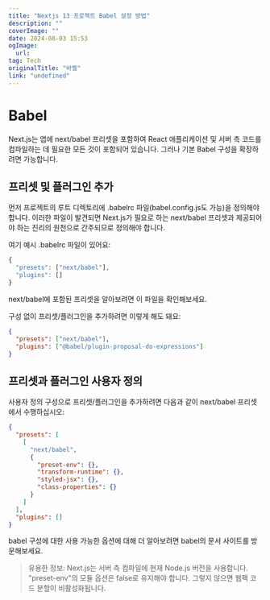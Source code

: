 ```yaml
---
title: "Nextjs 13 프로젝트 Babel 설정 방법"
description: ""
coverImage: ""
date: 2024-08-03 15:53
ogImage: 
  url: 
tag: Tech
originalTitle: "바벨"
link: "undefined"
---
```




# Babel

Next.js는 앱에 next/babel 프리셋을 포함하여 React 애플리케이션 및 서버 측 코드를 컴파일하는 데 필요한 모든 것이 포함되어 있습니다. 그러나 기본 Babel 구성을 확장하려면 가능합니다.

## 프리셋 및 플러그인 추가

먼저 프로젝트의 루트 디렉토리에 .babelrc 파일(babel.config.js도 가능)을 정의해야 합니다. 이러한 파일이 발견되면 Next.js가 필요로 하는 next/babel 프리셋과 제공되어야 하는 진리의 원천으로 간주되므로 정의해야 합니다.

<div class="content-ad"></div>

여기 예시 .babelrc 파일이 있어요:

```js
{
  "presets": ["next/babel"],
  "plugins": []
}
```

next/babel에 포함된 프리셋을 알아보려면 이 파일을 확인해보세요.

구성 없이 프리셋/플러그인을 추가하려면 이렇게 해도 돼요:

<div class="content-ad"></div>

```json
{
  "presets": ["next/babel"],
  "plugins": ["@babel/plugin-proposal-do-expressions"]
}
```

## 프리셋과 플러그인 사용자 정의

사용자 정의 구성으로 프리셋/플러그인을 추가하려면 다음과 같이 next/babel 프리셋에서 수행하십시오:

```json
{
  "presets": [
    [
      "next/babel",
      {
        "preset-env": {},
        "transform-runtime": {},
        "styled-jsx": {},
        "class-properties": {}
      }
    ]
  ],
  "plugins": []
}
```

<div class="content-ad"></div>

babel 구성에 대한 사용 가능한 옵션에 대해 더 알아보려면 babel의 문서 사이트를 방문해보세요.

> 유용한 정보:
> Next.js는 서버 측 컴파일에 현재 Node.js 버전을 사용합니다.
> "preset-env"의 모듈 옵션은 false로 유지해야 합니다. 그렇지 않으면 웹팩 코드 분할이 비활성화됩니다.

<div class="content-ad"></div>
